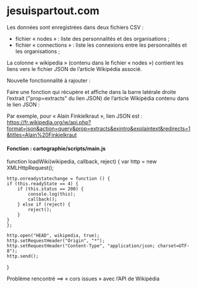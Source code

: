 # jesuispartout.com

Les données sont enregistrées dans deux fichiers CSV :
- fichier « nodes » : liste des personnalités et des organisations ;
- fichier « connections » : liste les connexions entre les personnalités et les organisations ;

La colonne « wikipedia » (contenu dans le fichier « nodes ») contient les liens vers le fichier JSON de l’article Wikipédia associé.

Nouvelle fonctionnalité à rajouter : 

Faire une fonction qui récupère et affiche dans la barre latérale droite l’extrait ("prop=extracts" du lien JSON) de l’article Wikipédia contenu dans le lien JSON :

Par exemple, pour « Alain Finkielkraut », lien JSON est : https://fr.wikipedia.org/w/api.php?format=json&action=query&prop=extracts&exintro&explaintext&redirects=1&titles=Alain%20Finkielkraut


#### Fonction : cartographie/scripts/main.js ####

function loadWiki(wikipedia, callback, reject) {
    var http = new XMLHttpRequest();

    http.onreadystatechange = function () {
    if (this.readyState == 4) {
        if (this.status == 200) {
            console.log(this);
            callback();
        } else if (reject) {
            reject();
        }
    }
    };

    http.open("HEAD", wikipedia, true);
    http.setRequestHeader("Origin", "*");
    http.setRequestHeader("Content-Type", "application/json; charset=UTF-8");
    http.send();
}


 Problème rencontré ==> « cors issues » avec l’API de Wikipédia